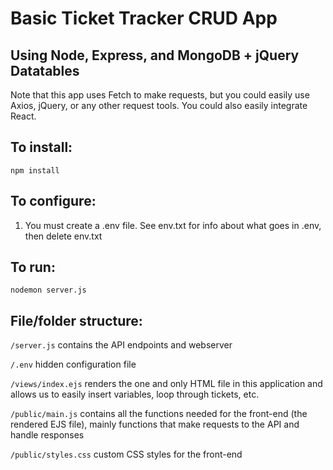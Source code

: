 # Basic Ticket Tracker CRUD App 
## Using Node, Express, and MongoDB + jQuery Datatables

Note that this app uses Fetch to make requests, but you could easily use Axios, jQuery, or any other request tools.  You could also easily integrate React.

## To install:
```npm install```

## To configure:
1. You must create a .env file.  See env.txt for info about what goes in .env, then delete env.txt

## To run:
```nodemon server.js```

## File/folder structure:

```/server.js``` contains the API endpoints and webserver

```/.env``` hidden configuration file

```/views/index.ejs``` renders the one and only HTML file in this application and allows us to easily insert variables, loop through tickets, etc.

```/public/main.js``` contains all the functions needed for the front-end (the rendered EJS file), mainly functions that make requests to the API and handle responses

```/public/styles.css``` custom CSS styles for the front-end